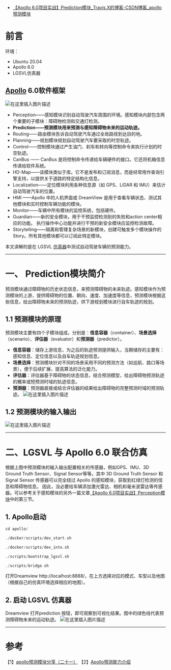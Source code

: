 - [【Apollo 6.0项目实战】Prediction模块_Travis.X的博客-CSDN博客_apollo预测模块](https://blog.csdn.net/Travis_X/article/details/121658184)

# 前言

环境：

- Ubuntu 20.04
- Apollo 6.0
- LGSVL仿真器

## [Apollo](https://so.csdn.net/so/search?q=Apollo&spm=1001.2101.3001.7020) 6.0软件框架

![在这里插入图片描述](https://img-blog.csdnimg.cn/66d527b5163d444abd699023053db962.png?x-oss-process=image/watermark,type_ZHJvaWRzYW5zZmFsbGJhY2s,shadow_50,text_Q1NETiBAVHJhdmlzLlg=,size_20,color_FFFFFF,t_70,g_se,x_16)

- Perception——感知模块识别自动驾驶汽车周围的环境。感知模块内部包含两个重要的子模块：障碍物检测和交通灯检测。
- **Prediction——预测模块用来预测与感知障碍物未来的运动轨迹。**
- Routing——路由模块告诉自动驾驶汽车通过全局路径到达目的地。
- Planning——规划模块规划自动驾驶汽车要采取的时空轨迹。
- Control——控制模块通过产生油门、刹车和转向等控制命令来执行计划的时空轨迹。
- CanBus —— CanBus 是将控制命令传递给车辆硬件的接口。它还将机箱信息传递给软件系统。
- HD-Map——该模块类似于库。它不是发布和订阅消息，而是经常用作查询引擎支持，以提供关于道路的特定结构化信息。
- Localization——定位模块利用各种信息源（如 GPS、LiDAR 和 IMU）来估计自动驾驶汽车的位置。
- HMI ——Apollo 中的人机界面或 DreamView 是用于查看车辆状态、测试其他模块和实时控制车辆功能的模块。
- Monitor——车辆中所有模块的监控系统，包括硬件。
- Guardian——新的安全模块，用于干预监控检测到的失败和action center相应的功能。 执行操作中心功能并进行干预的新安全模块应监控检测故障。
- Storytelling——隔离和管理复杂场景的新模块，创建可触发多个模块操作的Story。所有其他模块都可以订阅此特定模块。

本文讲解的是在 LGSVL [仿真器](https://so.csdn.net/so/search?q=仿真器&spm=1001.2101.3001.7020)中测试自动驾驶车辆的预测能力。

------

# 一、 Prediction模块简介

预测模块通过障碍物的历史状态信息，来预测障碍物的未来轨迹。感知模块作为预测模块的上游，提供障碍物的位置、朝向、速度、加速度等信息，预测模块根据这些信息，给出障碍物未来的预测轨迹，供下游规划模块进行自车轨迹的规划。

## 1.1 预测模块的原理

预测模块主要有四个子模块组成，分别是：**信息容器**（container）、**场景选择**（scenario）、**评估器**（evaluator）和**预测器**（predictor）。

- **信息容器**：储存上游信息，为之后的轨迹预测提供输入，当期储存的主要有：感知信息、定位信息以及自车轨迹规划信息。
- **场景选择**：预测模块针对不同的场景采用不同的预测方法（如巡航、路口等场景），便于后续扩展，提高算法的泛化能力。
- **评估器**：评估器基于障碍物的状态信息，结合预测模型，给出障碍物预测轨迹的概率或短预测时域的轨迹信息。
- **预测器**：预测器直接或结合评估器的结果给出障碍物的完整预测时域的预测轨迹。
  ![在这里插入图片描述](https://img-blog.csdnimg.cn/8408f7eebeca4866acafe78d8a8ee9ac.png?x-oss-process=image/watermark,type_d3F5LXplbmhlaQ,shadow_50,text_Q1NETiBAVHJhdmlzLlg=,size_20,color_FFFFFF,t_70,g_se,x_16)

## 1.2 预测模块的输入输出

![在这里插入图片描述](https://img-blog.csdnimg.cn/5540a485b2c04ff2836c993342dd3720.png?x-oss-process=image/watermark,type_d3F5LXplbmhlaQ,shadow_50,text_Q1NETiBAVHJhdmlzLlg=,size_20,color_FFFFFF,t_70,g_se,x_16)

------

# 二、LGSVL 与 Apollo 6.0 联合仿真

根据上图中预测模块的输入输出配置相关的传感器，例如GPS、IMU、3D Ground Truth Sensor、Signal Sensor等等。其中 3D Ground Truth Sensor 和 Signal Sensor 传感器可以完全绕过 Apollo 的感知模块，获取到红绿灯检测的信息和障碍物信息。 因此，没必要给车辆添加激光雷达、相机和毫米波雷达等传感器。可以参考关于感知模块的另外一篇文章[【Apollo 6.0项目实战】Perception模块](https://blog.csdn.net/Travis_X/article/details/121518854)中的第三节。

## 1. Apollo启动

```cpp
cd apollo/

./docker/scripts/dev_start.sh

./docker/scripts/dev_into.sh

./scripts/bootstrap_lgsvl.sh

./scripts/bridge.sh
```

打开Dreamview http://localhost:8888/，在上方选择对应的模式、车型以及地图（根据自己的仿真环境选择相应的地图）。

## 2. 启动 LGSVL 仿真器

Dreamview 打开prediction 按钮，即可观察到可视化结果。图中的绿色线代表预测障碍物未来的运动轨迹。
![在这里插入图片描述](https://img-blog.csdnimg.cn/9b2eacf9b5b64a2fac30edbbec3a9945.png?x-oss-process=image/watermark,type_d3F5LXplbmhlaQ,shadow_50,text_Q1NETiBAVHJhdmlzLlg=,size_20,color_FFFFFF,t_70,g_se,x_16#pic_center)

------

# 参考

【1】[apollo预测模块分享（二十一）](https://zhuanlan.zhihu.com/p/367557601)
【2】[Apollo预测能力介绍](https://apollo.auto/document_cn.html?target=/Apollo-Homepage-Document/Apollo_Doc_CN_6_0/)